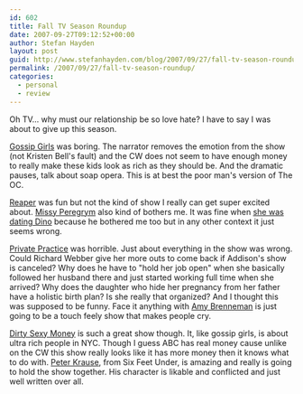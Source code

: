 ```yaml
---
id: 602
title: Fall TV Season Roundup
date: 2007-09-27T09:12:52+00:00
author: Stefan Hayden
layout: post
guid: http://www.stefanhayden.com/blog/2007/09/27/fall-tv-season-roundup/
permalink: /2007/09/27/fall-tv-season-roundup/
categories:
  - personal
  - review
---
```

<p>Oh TV... why must our relationship be so love hate? I have to say I was about to give up this season.</p>
<p><a href="http://en.wikipedia.org/wiki/Gossip_Girl_%28TV_series%29">Gossip Girls</a> was boring. The narrator removes the emotion from the show (not Kristen Bell's fault) and the CW does not seem to have enough money to really make these kids look as rich as they should be. And the dramatic pauses, talk about soap opera. This is at best the poor man's version of The OC. </p>
<p><a href="http://en.wikipedia.org/wiki/Reaper_%28TV_series%29">Reaper</a> was fun but not the kind of show I really can get super excited about. <a href="http://en.wikipedia.org/wiki/Missy_Peregrym">Missy Peregrym</a> also kind of bothers me. It was fine when <a href="http://en.wikipedia.org/wiki/Life_as_We_Know_It">she was dating Dino</a> because he bothered me too but in any other context it just seems wrong.</p>
<p><a href="http://en.wikipedia.org/wiki/Private_Practice">Private Practice</a> was horrible. Just about everything in the show was wrong. Could Richard Webber give her more outs to come back if Addison's show is canceled? Why does he have to "hold her job open" when she basically followed her husband there and just started working full time when she arrived? Why does the daughter who hide her pregnancy from her father have a holistic birth plan? Is she really that organized? And I thought this was supposed to be funny. Face it anything with <a href="http://en.wikipedia.org/wiki/Amy_Brenneman">Amy Brenneman</a> is just going to be a touch feely show that makes people cry.</p>
<p><a href="http://en.wikipedia.org/wiki/Dirty_Sexy_Money">Dirty Sexy Money</a> is such a great show though. It, like gossip girls, is about ultra rich people in NYC. Though I guess ABC has real money cause unlike on the CW this show really looks like it has more money then it knows what to do with. <a href="http://en.wikipedia.org/wiki/Peter_Krause">Peter Krause</a>, from Six Feet Under, is amazing and really is going to hold the show together. His character is likable and conflicted and just well written over all.
</p>
